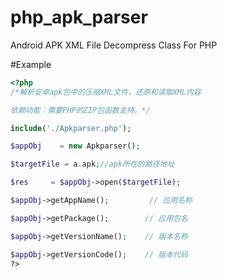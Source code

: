 php_apk_parser
==============

Android APK XML File Decompress Class For PHP

#Example

```php  
<?php  
/*解析安卓apk包中的压缩XML文件，还原和读取XML内容

依赖功能：需要PHP的ZIP包函数支持。*/

include('./Apkparser.php');

$appObj    = new Apkparser(); 

$targetFile = a.apk;//apk所在的路径地址

$res     = $appObj->open($targetFile);

$appObj->getAppName();         // 应用名称

$appObj->getPackage();        // 应用包名

$appObj->getVersionName();    // 版本名称

$appObj->getVersionCode();    // 版本代码
?>
```